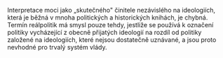 Interpretace moci jako „skutečného" činitele nezávislého na ideologiích,<break time="0.3s"/> která je běžná v mnoha politických a historických knihách,<break time="0.2s"/> je chybná.<break time="0.5s" /> Termín <alias name="Realpolitik">reálpolitik</alias> má smysl pouze tehdy, jestliže se používá k označení politiky vycházející z obecně přijatých ideologií<break time="0.4s" /> na rozdíl od politiky založené na ideologiích, které nejsou dostatečně uznávané,<break time="0.2s"/> a jsou proto nevhodné pro trvalý systém vlády. 